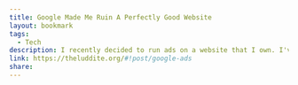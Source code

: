 ```yaml
---
title: Google Made Me Ruin A Perfectly Good Website
layout: bookmark
tags:
  - Tech
description: I recently decided to run ads on a website that I own. I've never done this before. As you probably already know, I hate the ad-driven internet, but over my many years of coding, I've had many side projects, and some of these websites, browser extensions, reddit bots, and so on have proven quite popular.
link: https://theluddite.org/#!post/google-ads
share:
---
```


